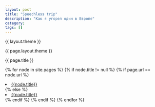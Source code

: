 ```yaml
---
layout: post
title: "Speechless trip"
description: "Как я угорел один в Европе"
category:
tags: []
---
```


<p>{{ layout.theme }}</p>

<p>{{ page.layout.theme }}</p>

<p>{{ page.title }}</p>



{% for node in site.pages %}
  {% if node.title != null %}
      {% if page.url == node.url %}
      <li class="active"><a href="{{ BASE_PATH }}{{node.url}}" class="active">{{node.title}}</a></li>
      {% else %}
      <li><a href="{{ BASE_PATH }}{{node.url}}">{{node.title}}</a></li>
      {% endif %}
    {% endif %}
{% endfor %}
